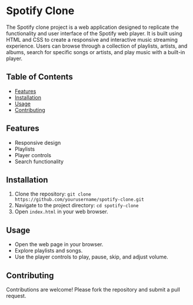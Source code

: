 # Spotify Clone

The Spotify clone project is a web application designed to replicate the functionality and user interface of the Spotify web player. It is built using HTML and CSS to create a responsive and interactive music streaming experience. Users can browse through a collection of playlists, artists, and albums, search for specific songs or artists, and play music with a built-in player.

## Table of Contents

- [Features](#features)
- [Installation](#installation)
- [Usage](#usage)
- [Contributing](#contributing)


## Features

- Responsive design
- Playlists
- Player controls
- Search functionality

## Installation

1. Clone the repository: `git clone https://github.com/yourusername/spotify-clone.git`
2. Navigate to the project directory: `cd spotify-clone`
3. Open `index.html` in your web browser.

## Usage

- Open the web page in your browser.
- Explore playlists and songs.
- Use the player controls to play, pause, skip, and adjust volume.

## Contributing

Contributions are welcome! Please fork the repository and submit a pull request.


